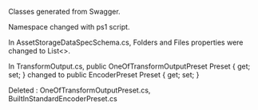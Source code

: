 Classes generated from Swagger.

Namespace changed with ps1 script.

In AssetStorageDataSpecSchema.cs, Folders and Files properties were changed to List<>.

In TransformOutput.cs, public OneOfTransformOutputPreset Preset { get; set; } changed to public EncoderPreset Preset { get; set; }

Deleted : OneOfTransformOutputPreset.cs, BuiltInStandardEncoderPreset.cs